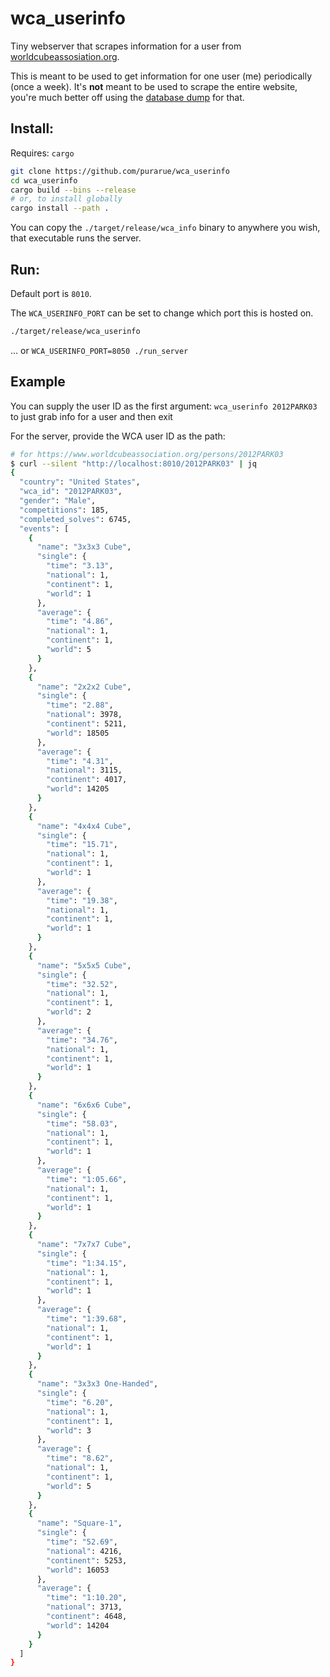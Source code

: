 # wca_userinfo

Tiny webserver that scrapes information for a user from
[worldcubeassosiation.org](https://www.worldcubeassociation.org/).

This is meant to be used to get information for one user (me) periodically (once
a week). It's **not** meant to be used to scrape the entire website, you're much better off using the [database dump](https://www.worldcubeassociation.org/results/misc/export.html) for that.

## Install:

Requires: `cargo`

```sh
git clone https://github.com/purarue/wca_userinfo
cd wca_userinfo
cargo build --bins --release
# or, to install globally
cargo install --path .
```

You can copy the `./target/release/wca_info` binary to anywhere you wish, that
executable runs the server.

## Run:

Default port is `8010`.

The `WCA_USERINFO_PORT` can be set to change which port this is hosted on.

```sh
./target/release/wca_userinfo
```

... or `WCA_USERINFO_PORT=8050 ./run_server`

## Example

You can supply the user ID as the first argument: `wca_userinfo 2012PARK03` to just grab info for a user and then exit

For the server, provide the WCA user ID as the path:

```sh
# for https://www.worldcubeassociation.org/persons/2012PARK03
$ curl --silent "http://localhost:8010/2012PARK03" | jq
{
  "country": "United States",
  "wca_id": "2012PARK03",
  "gender": "Male",
  "competitions": 185,
  "completed_solves": 6745,
  "events": [
    {
      "name": "3x3x3 Cube",
      "single": {
        "time": "3.13",
        "national": 1,
        "continent": 1,
        "world": 1
      },
      "average": {
        "time": "4.86",
        "national": 1,
        "continent": 1,
        "world": 5
      }
    },
    {
      "name": "2x2x2 Cube",
      "single": {
        "time": "2.88",
        "national": 3978,
        "continent": 5211,
        "world": 18505
      },
      "average": {
        "time": "4.31",
        "national": 3115,
        "continent": 4017,
        "world": 14205
      }
    },
    {
      "name": "4x4x4 Cube",
      "single": {
        "time": "15.71",
        "national": 1,
        "continent": 1,
        "world": 1
      },
      "average": {
        "time": "19.38",
        "national": 1,
        "continent": 1,
        "world": 1
      }
    },
    {
      "name": "5x5x5 Cube",
      "single": {
        "time": "32.52",
        "national": 1,
        "continent": 1,
        "world": 2
      },
      "average": {
        "time": "34.76",
        "national": 1,
        "continent": 1,
        "world": 1
      }
    },
    {
      "name": "6x6x6 Cube",
      "single": {
        "time": "58.03",
        "national": 1,
        "continent": 1,
        "world": 1
      },
      "average": {
        "time": "1:05.66",
        "national": 1,
        "continent": 1,
        "world": 1
      }
    },
    {
      "name": "7x7x7 Cube",
      "single": {
        "time": "1:34.15",
        "national": 1,
        "continent": 1,
        "world": 1
      },
      "average": {
        "time": "1:39.68",
        "national": 1,
        "continent": 1,
        "world": 1
      }
    },
    {
      "name": "3x3x3 One-Handed",
      "single": {
        "time": "6.20",
        "national": 1,
        "continent": 1,
        "world": 3
      },
      "average": {
        "time": "8.62",
        "national": 1,
        "continent": 1,
        "world": 5
      }
    },
    {
      "name": "Square-1",
      "single": {
        "time": "52.69",
        "national": 4216,
        "continent": 5253,
        "world": 16053
      },
      "average": {
        "time": "1:10.20",
        "national": 3713,
        "continent": 4648,
        "world": 14204
      }
    }
  ]
}
```
